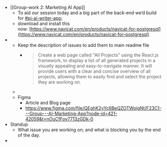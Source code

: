 - [[Group-work 2: Marketing AI App]]
	- To aid our session today and a big part of the back-end we’d build for [#pj-ai-writer-app](https://ulem.slack.com/archives/C04U245KBHT);
	- download and install this now: [https://www.navicat.com/en/products/navicat-for-postgresql](https://www.navicat.com/en/products/navicat-for-postgresql)
-
	- Keep the description of issues to add them to main readme file
		- > Create a web page called "All Projects" using the React.js framework, to display a list of all generated projects in a visually appealing and easy-to-navigate manner. It will provide users with a clear and concise overview of all projects, allowing them to easily find and select the project they are working on.
	-
	- Figma
		- Article and Blog page
		- https://www.figma.com/file/QEghK2yYc6BeQZOTWoigNt/F23C1---Group---AI-Marketing-App?node-id=421-42059&t=nOuCfFov7713zGDk-0
- Standup
	- What issue you are working on; and what is blocking you by the end of the day.
-